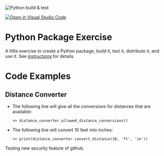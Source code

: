 
![Python build & test](https://github.com/software-students-fall2022/python-package-exercise-project-3-team-10/actions/workflows/build.yaml/badge.svg)

[![Open in Visual Studio Code](https://classroom.github.com/assets/open-in-vscode-c66648af7eb3fe8bc4f294546bfd86ef473780cde1dea487d3c4ff354943c9ae.svg)](https://classroom.github.com/online_ide?assignment_repo_id=9129447&assignment_repo_type=AssignmentRepo)

# Python Package Exercise

A little exercise to create a Python package, build it, test it, distribute it, and use it. See [instructions](./instructions.md) for details.

# Code Examples

## Distance Converter

* The following line will give all the conversions for distances that are available:
    ```
    >> distance_converter.allowed_distance_conversions()
    ```
* The following line will convert 10 feet into inches:
    ```
    >> print(distance_converter.convert_distance(10, 'ft', 'in'))
    ```
Testing new security feature of github.
